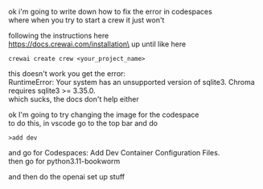 ok i'm going to write down how to fix the error in codespaces\
where when you try to start a crew it just won't

following the instructions here\
https://docs.crewai.com/installation\
up until like here
```
crewai create crew <your_project_name>
```
this doesn't work you get the error:\
RuntimeError: Your system has an unsupported version of sqlite3. Chroma requires sqlite3 >= 3.35.0.\
which sucks, the docs don't help either

ok I'm going to try changing the image for the codespace\
to do this, in vscode go to the top bar and do 
```
>add dev
```
and go for Codespaces: Add Dev Container Configuration Files.\
then go for python3.11-bookworm

and then do the openai set up stuff